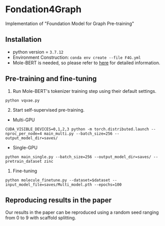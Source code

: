 # Fondation4Graph
Implementation of "Foundation Model for Graph Pre-training"

## Installation

- python version = `3.7.12`
- Environment Construction:
```conda env create --file F4G.yml```
- Mole-BERT is needed, so please refer to [here](https://github.com/junxia97/Mole-BERT) for detailed information.

## Pre-training and fine-tuning

1. Run Mole-BERT's tokenizer training step using their default settings.
```
python vqvae.py
```
2. Start self-supervised pre-training.
- Multi-GPU
```
CUDA_VISIBLE_DEVICES=0,1,2,3 python -m torch.distributed.launch --nproc_per_node=4 main_multi.py --batch_size=256 --output_model_dir=saves/
```
- Single-GPU
```
python main_single.py --batch_size=256 --output_model_dir=saves/ --pretrain_dataset zinc
```
1. Fine-tuning
```
python molecule_finetune.py --dataset=$dataset --input_model_file=saves/Multi_model.pth --epochs=100
```

## Reproducing results in the paper
Our results in the paper can be reproduced using a random seed ranging from 0 to 9 with scaffold splitting. 

<!-- ## Reference -->


